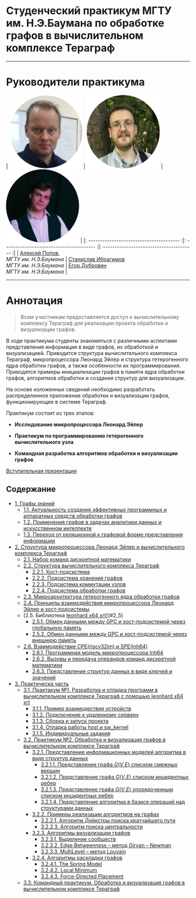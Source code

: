 # Cтуденческий практикум МГТУ им. Н.Э.Баумана по обработке графов в вычислительном комплексе Тераграф

---

# Руководители практикума


|   <img src="assets/aleksei_popov.png" width="200"> |  <img src="assets/stanislav_ibragimov.png" width="200">  |  <img src="assets/egor_dubrovin.png" width="200">  |
|: --------------------------------------- :|: --------------------------------------- :|: --------------------------------------- :|
|   [Алексей Попов](mailto:alexpopov@bmstu.ru), <br> *МГТУ им. Н.Э.Баумана*   |   [Станислав  Ибрагимов](mailto:ibragimov@bmstu.ru)  <br>  *МГТУ им. Н.Э.Баумана*    |   [Егор Дубровин](mailto:dubrovin.en@ya.ru)  <br>  *МГТУ им. Н.Э.Баумана*    |
 

---
	

# Аннотация <a name="0"></a>

> Всем участникам предоставляется доступ к вычислительному комплексу Тераграф для реализации проекта обработки и визуализации графов. 

В ходе практикума студенты знакомяться с различными аспектами представления информации в виде графов, их обработкой и визуализацией. Приводится структура вычислительного комплекса Тераграф, микропроцессора Леонард Эйлер и структура гетерогенного ядра обработки графов, а также особенности их программирования. Приводятся примеры инициализации графов в памяти ядра обработки графов, алгоритмов обработки и создания структур для визуализации. 

На основе изложенных сведений необходимо разработать распределенное приложение обработки и визуализации графов, функционирующее в системе Тераграф.

Практикум состоит из трех этапов:

- **Исследование микропроцессора Леонард Эйлер**

- **Практикум по программированию гетерогенного вычислительного узла**

- **Командная разработка алгоритмов обработки и визуализации графов**

[Вступительная презентация](https://github.com/alexbmstu/2021/blob/master/docs/%D0%9F%D1%80%D0%B0%D0%BA%D1%82%D0%B8%D0%BA%D1%83%D0%BC.pdf)


## Содержание


- [1. Графы знаний](#1)
	- [1.1. Актуальность создания эффективных программных и аппаратных средств обработки графов](#1_1)
	- [1.2. Применения графов в задачах аналитики данных и искусственном интеллекте](#1_2)
	- [1.3. Переход от реляционной к графовой форме представления информации](#1_3)
- [2. Структура микропроцессора Леонард Эйлер и вычислительного комплекса Тераграф](#2)
	- [2.1. Набор команд дискретной математики](#2_1)
	- [2.2. Структура вычислительного комплекса Тераграф](#2_2)
		- [2.2.1. Хост-подсистема](#2_2_1)
		- [2.2.2. Подсистема хранения графов](#2_2_2)
		- [2.2.3. Подсистема коммутации узлов](#2_2_3)
		- [2.2.4. Подсистема обработки графов](#2_2_4)
	- [2.3. Микроархитектура гетерогенного ядра обработки графов](#2_3)
	- [2.4. Принципы взаимодействия микропроцессора Леонард Эйлер и хост-подсистемы](#2_4)
	- [2.5. Библиотека [leonhard x64 xrt](https://gitlab.com/leonhard-x64-xrt-v2)](#2_5)
		- [2.5.1. Обмен данными между GPC и хост-подсистемой через глобальную память](#2_5_1)
		- [2.5.2. Обмен данными между GPC и хост-подсистемой через внешнюю память](#2_5_2)
	- [2.6. Взаимодействие CPE(riscv32im) и SPE(lnh64)](#2_6)
		- [2.6.1. Программная модель микропроцессора lnh64](#2_6_1)
		- [2.6.2. Вызовы и передача операндов команд дискретной математики](#2_6_2)
		- [2.6.3. Представление структур данных в виде ключей и значений](#2_6_3)
- [3. Практическа часть](#3)
	- [3.1. Практакум №1. Разработка и отладка программ в вычислительном комплексе Тераграф с помощью leonhard x64 xrt](#3_1)
		- [3.1.1. Пример взаимодествия устройств](#3_1_1)
		- [3.1.2. Подключение к удаленному серверу](#3_1_2)
		- [3.1.3. Сборка и запуск проекта](#3_1_3)
		- [3.1.4. Отладка работы host и sw_kernel](#3_1_4)
		- [3.1.5. Индивидуальные задания](#3_1_5)
	- [3.2. Практикум №2. Обработка и визуализация графов в вычислительном комплексе Тераграф](#3_2)
		- [3.2.1. Представление информационных моделей алгоритма в виде структур данных](#3_2_1)
			- [3.2.1.1. Представление графа *G*(*V*,*E*) списком смежных вершин](#3_2_1_1)
			- [3.2.1.2. Представление графа *G*(*V*,*E*) списком инцидентных ребер](#3_2_1_2)
			- [3.2.1.3. Представление графа *G*(*V*,*E*) упорядоченным списком инцидентных ребер](#3_2_1_3)
			- [3.2.1.4. Представление алгоритма в базисе операций над структурами данных](#3_2_1_4)
		- [3.2.2. Примеры реализации алгоритмов на графах](#3_2_2)
			- [3.2.2.1. Алгоритм Дейкстры поиска кратчайшего пути](#3_2_2_1)
			- [3.2.2.3. Алгоритм поиска центральности](#3_2_2_3)
		- [3.2.3. Алгоритмы визуализации графов](#3_2_3)
			- [3.2.3.1. Выделение сообществ](#3_2_3_1)
			- [3.2.3.2. Edge Betweenness – метод Girvan – Newman](#3_2_3_2)
			- [3.2.3.3. MultiLevel – метод Louvain](#3_2_3_3)
		- [3.2.4. Алгоритмы раскладки графов](#3_2_4)
			- [3.2.4.1. The Spring Model](#3_2_4_1)
			- [3.2.4.2. Local Minimum](#3_2_4_2)
			- [3.2.4.3. Force-Directed Placement](#3_2_4_3)
	- [3.3. Командный практикум. Обработка и визуализация графов в вычислительном комплексе Тераграф](#3_3)
